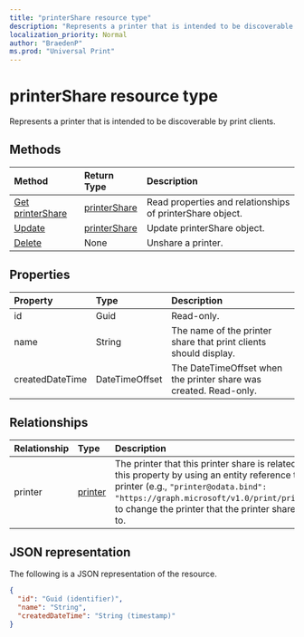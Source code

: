 ```yaml
---
title: "printerShare resource type"
description: "Represents a printer that is intended to be discoverable by print clients."
localization_priority: Normal
author: "BraedenP"
ms.prod: "Universal Print"
---
```


# printerShare resource type

Represents a printer that is intended to be discoverable by print clients.

## Methods

| Method       | Return Type | Description |
|:-------------|:------------|:------------|
| [Get printerShare](../api/printershare_get.md) | [printerShare](printershare.md) | Read properties and relationships of printerShare object. |
| [Update](../api/printershare_update.md) | [printerShare](printershare.md) | Update printerShare object. |
| [Delete](../api/printershare_delete.md) | None | Unshare a printer. |

## Properties
| Property     | Type        | Description |
|:-------------|:------------|:------------|
|id|Guid|Read-only.|
|name|String|The name of the printer share that print clients should display.|
|createdDateTime|DateTimeOffset|The DateTimeOffset when the printer share was created. Read-only.|

## Relationships
| Relationship | Type        | Description |
|:-------------|:------------|:------------|
|printer|[printer](printer.md)|The printer that this printer share is related to. Update this property by using an entity reference to another printer (e.g., `"printer@odata.bind": "https://graph.microsoft/v1.0/print/printers/{id}"`) to change the printer that the printer share is related to.|

## JSON representation

The following is a JSON representation of the resource.

<!-- {
  "blockType": "resource",
  "optionalProperties": [

  ],
  "@odata.type": "microsoft.graph.printerShare"
}-->

```json
{
  "id": "Guid (identifier)",
  "name": "String",
  "createdDateTime": "String (timestamp)"
}

```

<!-- uuid: 8fcb5dbc-d5aa-4681-8e31-b001d5168d79
2015-10-25 14:57:30 UTC -->
<!-- {
  "type": "#page.annotation",
  "description": "printerShare resource",
  "keywords": "",
  "section": "documentation",
  "tocPath": ""
}-->